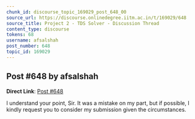 ```yaml
---
chunk_id: discourse_topic_169029_post_648_00
source_url: https://discourse.onlinedegree.iitm.ac.in/t/169029/648
source_title: Project 2 - TDS Solver - Discussion Thread
content_type: discourse
tokens: 68
username: afsalshah
post_number: 648
topic_id: 169029
---
```


## Post #648 by afsalshah

**Direct Link**: [Post #648](https://discourse.onlinedegree.iitm.ac.in/t/169029/648)

I understand your point, Sir. It was a mistake on my part, but if possible, I kindly request you to consider my submission given the circumstances.
